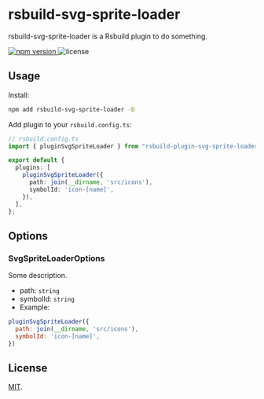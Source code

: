 # rsbuild-svg-sprite-loader

rsbuild-svg-sprite-loader is a Rsbuild plugin to do something.

<p>
  <a href="https://npmjs.com/package/rsbuild-svg-sprite-loader">
   <img src="https://img.shields.io/npm/v/rsbuild-svg-sprite-loader?style=flat-square&colorA=564341&colorB=EDED91" alt="npm version" />
  </a>
  <img src="https://img.shields.io/badge/License-MIT-blue.svg?style=flat-square&colorA=564341&colorB=EDED91" alt="license" />
</p>

## Usage

Install:

```bash
npm add rsbuild-svg-sprite-loader -D
```

Add plugin to your `rsbuild.config.ts`:

```ts
// rsbuild.config.ts
import { pluginSvgSpriteLoader } from "rsbuild-plugin-svg-sprite-loader";

export default {
  plugins: [
    pluginSvgSpriteLoader({
      path: join(__dirname, 'src/icons'),
      symbolId: 'icon-[name]',
    }),
  ],
};
```

## Options

### SvgSpriteLoaderOptions

Some description.

- path: `string`
- symbolId: `string`
- Example:

```js
pluginSvgSpriteLoader({
  path: join(__dirname, 'src/icons'),
  symbolId: 'icon-[name]',
})
```

## License

[MIT](./LICENSE).
